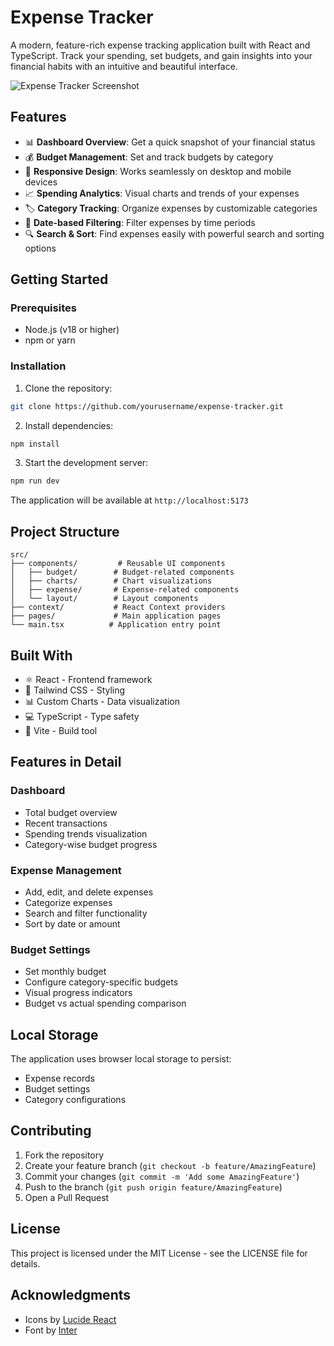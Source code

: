 # Expense Tracker

A modern, feature-rich expense tracking application built with React and TypeScript. Track your spending, set budgets, and gain insights into your financial habits with an intuitive and beautiful interface.

![Expense Tracker Screenshot](https://images.pexels.com/photos/53621/calculator-calculation-insurance-finance-53621.jpeg?auto=compress&cs=tinysrgb&w=1200)

## Features

- 📊 **Dashboard Overview**: Get a quick snapshot of your financial status
- 💰 **Budget Management**: Set and track budgets by category
- 📱 **Responsive Design**: Works seamlessly on desktop and mobile devices
- 📈 **Spending Analytics**: Visual charts and trends of your expenses
- 🏷️ **Category Tracking**: Organize expenses by customizable categories
- 📅 **Date-based Filtering**: Filter expenses by time periods
- 🔍 **Search & Sort**: Find expenses easily with powerful search and sorting options

## Getting Started

### Prerequisites

- Node.js (v18 or higher)
- npm or yarn

### Installation

1. Clone the repository:
```bash
git clone https://github.com/yourusername/expense-tracker.git
```

2. Install dependencies:
```bash
npm install
```

3. Start the development server:
```bash
npm run dev
```

The application will be available at `http://localhost:5173`

## Project Structure

```
src/
├── components/         # Reusable UI components
│   ├── budget/        # Budget-related components
│   ├── charts/        # Chart visualizations
│   ├── expense/       # Expense-related components
│   └── layout/        # Layout components
├── context/           # React Context providers
├── pages/             # Main application pages
└── main.tsx          # Application entry point
```

## Built With

- ⚛️ React - Frontend framework
- 🎨 Tailwind CSS - Styling
- 📊 Custom Charts - Data visualization
- 💻 TypeScript - Type safety
- 🎯 Vite - Build tool

## Features in Detail

### Dashboard
- Total budget overview
- Recent transactions
- Spending trends visualization
- Category-wise budget progress

### Expense Management
- Add, edit, and delete expenses
- Categorize expenses
- Search and filter functionality
- Sort by date or amount

### Budget Settings
- Set monthly budget
- Configure category-specific budgets
- Visual progress indicators
- Budget vs actual spending comparison

## Local Storage

The application uses browser local storage to persist:
- Expense records
- Budget settings
- Category configurations

## Contributing

1. Fork the repository
2. Create your feature branch (`git checkout -b feature/AmazingFeature`)
3. Commit your changes (`git commit -m 'Add some AmazingFeature'`)
4. Push to the branch (`git push origin feature/AmazingFeature`)
5. Open a Pull Request

## License

This project is licensed under the MIT License - see the LICENSE file for details.

## Acknowledgments

- Icons by [Lucide React](https://lucide.dev)
- Font by [Inter](https://rsms.me/inter/)
